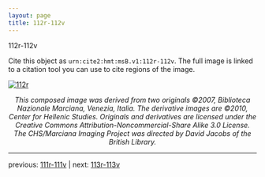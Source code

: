 ```yaml
---
layout: page
title: 112r-112v
---
```


112r-112v

Cite this object as `urn:cite2:hmt:msB.v1:112r-112v`. The full image is linked to a citation tool you can use to cite regions of the image.

[![112r](http://www.homermultitext.org/iipsrv?IIIF=/project/homer/pyramidal/deepzoom/hmt/vbbifolio/v1/vb_111v_112r.tif/full/800,/0/default.jpg)](http://www.homermultitext.org/ict2/?urn=urn:cite2:hmt:vbbifolio.v1:vb_111v_112r) 

<p style="text-align: center; font-style: italic;">This composed image was derived from two originals ©2007, Biblioteca Nazionale Marciana, Venezia, Italia. The derivative images are ©2010, Center for Hellenic Studies. Originals and derivatives are licensed under the Creative Commons Attribution-Noncommercial-Share Alike 3.0 License. The CHS/Marciana Imaging Project was directed by David Jacobs of the British Library.</p>

---

previous: [111r-111v](../111r-111v/) | next: [113r-113v](../113r-113v/)